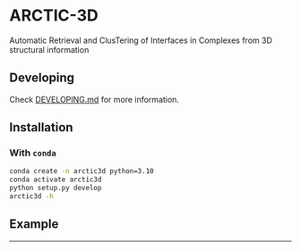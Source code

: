 # ARCTIC-3D

Automatic Retrieval and ClusTering of Interfaces in Complexes from 3D structural information

## Developing

Check [DEVELOPING.md](DEVELOPING.md) for more information.

## Installation

### With `conda`

```bash
conda create -n arctic3d python=3.10
conda activate arctic3d
python setup.py develop
arctic3d -h
```

## Example

---
